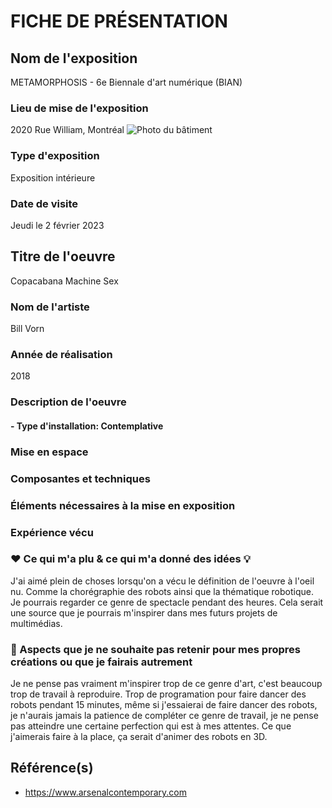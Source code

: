 
# FICHE DE PRÉSENTATION

## Nom de l'exposition
METAMORPHOSIS - 6e Biennale d'art numérique (BIAN)

### Lieu de mise de l'exposition
2020 Rue William, Montréal
![Photo du bâtiment](https://user-images.githubusercontent.com/24527925/219401206-e91e1dac-e896-49c9-a9b4-eb0f22e4f1cf.png)


### Type d'exposition
Exposition intérieure

### Date de visite
Jeudi le 2 février 2023

## Titre de l'oeuvre
Copacabana Machine Sex

### Nom de l'artiste
Bill Vorn

### Année de réalisation
2018

### Description de l'oeuvre

####  - Type d'installation: Contemplative

### Mise en espace

### Composantes et techniques

### Éléments nécessaires à la mise en exposition

### Expérience vécu

### ❤️ Ce qui m'a plu & ce qui m'a donné des idées 💡
J'ai aimé plein de choses lorsqu'on a vécu le définition de l'oeuvre à l'oeil nu. Comme la chorégraphie des robots ainsi que la thématique robotique. Je pourrais regarder ce genre de spectacle pendant des heures. Cela serait une source que je pourrais m'inspirer dans mes futurs projets de multimédias.


### 🤔 Aspects que je ne souhaite pas retenir pour mes propres créations ou que je fairais autrement
Je ne pense pas vraiment m'inspirer trop de ce genre d'art, c'est beaucoup trop de travail à reproduire. Trop de programation pour faire dancer des robots pendant 15 minutes, même si j'essaierai de faire dancer des robots, je n'aurais jamais la patience de compléter ce genre de travail, je ne pense pas atteindre une certaine perfection qui est à mes attentes. Ce que j'aimerais faire à la place, ça serait d'animer des robots en 3D.
## Référence(s)

- https://www.arsenalcontemporary.com













